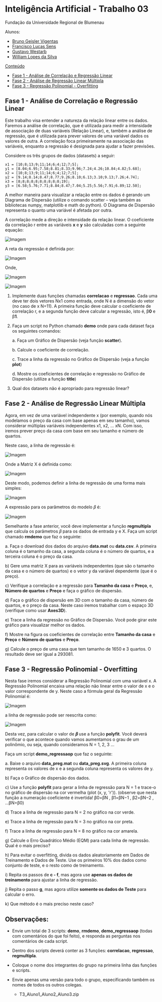 # Inteligência Artificial - Trabalho 03

Fundação da Universidade Regional de Blumenau

Alunos: 
* [Bruno Geisler Vigentas](https://github.com/bvigentas)
* [Francisco Lucas Sens](https://github.com/franciscosens)
* [Gustavo Westarb](https://github.com/GustavoWestarb)
* [William Lopes da Silva](wiiulopes)

[Conteúdo](assets/Conteúdo/Uni04_AprendizadoSupervisionadoRegressão.pdf)

* [Fase 1 - Análise de Correlação e Regressão Linear](#Fase-1---Análise-de-Correlação-e-Regressão-Linear)
* [Fase 2 - Análise de Regressão Linear Múltipla](#Fase-2---Análise-de-Regressão-Linear-Múltipla)
* [Fase 3 - Regressão Polinomial - Overfitting](#Fase-3---Regressão-Polinomial---Overfitting)

## Fase 1 - Análise de Correlação e Regressão Linear

Este trabalho visa entender a natureza da relação linear entre os dados. Faremos a análise de correlação, que é utilizada para medir a intensidade de associação de duas variáveis (Relação Linear), e, também a análise de regressão, que é utilizada para prever valores de uma variável dados os valores de outra. A correlação foca primeiramente na associação das variáveis, enquanto a regressão é designada para ajudar a fazer previsões.

Considere os três grupos de dados (datasets) a seguir:

```
x1 = [10;8;13;9;11;14;6;4;12;7;5];
y1 = [8.04;6.95;7.58;8.81;8.33;9.96;7.24;4.26;10.84;4.82;5.68];
x2 = [10;8;13;9;11;14;6;4;12;7;5];
y2 = [9.14;8.14;8.47;8.77;9.26;8.10;6.13;3.10;9.13;7.26;4.74];
x3 = [8;8;8;8;8;8;8;8;8;8;19];
y3 = [6.58;5.76;7.71;8.84;8.47;7.04;5.25;5.56;7.91;6.89;12.50];
```

A melhor maneira para visualizar a relação entre os dados é gerando um Diagrama de Dispersão (utilize o comando scatter – veja também as bibliotecas numpy, matplotlib e math do python). O Diagrama de Dispersão representa o quanto uma variável é afetada por outra.

A correlação mede a direção e intensidade da relação linear. O coeficiente da correlação r entre as variáveis **x** e **y** são calculadas com a seguinte equação:

![Imagem](assets/imagem1.png)

A reta da regressão é definida por:

![Imagem](assets/imagem2.png)

Onde,

![Imagem](assets/imagem3.png)

![Imagem](assets/imagem4.png)

1) Implemente duas funções chamadas **correlacao** e **regressao**. Cada uma deve ter dois vetores Nx1 como entrada, onde N é a dimensão do vetor (no caso de x N=11). A primeira função deve calcular o coeficiente de correlação r, e a segunda função deve calcular a regressão, isto é, β**0** e β**1**.

2) Faça um script no Python chamado **demo** onde para cada dataset faça os seguintes comandos:

    a. Faça um Gráfico de Dispersão (veja função **scatter**).

    b. Calcule o coeficiente de correlação.

    c. Trace a linha da regressão no Gráfico de Dispersão (veja a função **plot**)

    d. Mostre os coeficientes de correlação e regressão no Gráfico de Dispersão (utilize a função **title**)

3) Qual dos datasets não é apropriado para regressão linear? 


## Fase 2 - Análise de Regressão Linear Múltipla

Agora, em vez de uma variável independente x (por exemplo, quando nós modelamos o preço da casa com base apenas em seu tamanho), vamos considerar múltiplas variáveis independentes x1, x2, ... xN. Com isso, iremos prever preço da casa com base em seu tamanho e número de quartos.

Neste caso, a linha de regressão é:

![Imagem](assets/imagem5.png)

Onde a Matriz X é definida como:

![Imagem](assets/imagem6.png)

Deste modo, podemos definir a linha de regressão de uma forma mais simples:

![Imagem](assets/imagem7.png)

A expressão para os parâmetros do modelo 𝛽 é:

![Imagem](assets/imagem8.png)

Semelhante a fase anterior, você deve implementar a função **regmultipla** que calcula os parâmetros 𝛽 para os dados de entrada y e X. Faça um script chamado **rmdemo** que faz o seguinte:


a. Faça o download dos dados do arquivo **data.mat** ou **data.csv**. A primeira coluna é o tamanho da casa, a segunda coluna é o número de quartos, e a terceira coluna é o preço da casa.

b) Gere uma matriz X para as variáveis independentes (que são o tamanho da casa e o número de quartos) e o vetor y da variável dependente (que é o preço).

c) Verifique a correlação e a regressão para **Tamanho da casa** e **Preço**, e, **Número de quartos** e **Preço** e faça o gráfico de dispersão.

d) Faça o gráfico de dispersão em 3D com o tamanho da casa, número de quartos, e o preço da casa. Neste caso iremos trabalhar com o espaço 3D (verifique como usar **Axes3D**).

e) Trace a linha da regressão no Gráfico de Dispersão. Você pode girar este gráfico para visualizar melhor os dados.

f) Mostre na figura os coeficientes de correlação entre **Tamanho da casa** e **Preço** e **Número de quartos** e **Preço**.

g) Calcule o preço de uma casa que tem tamanho de 1650 e 3 quartos. O resultado deve ser igual a 293081.

## Fase 3 - Regressão Polinomial - Overfitting

Nesta fase iremos considerar a Regressão Polinomial com uma variável x. A Regressão Polinomial encaixa uma relação não linear entre o valor de x e o valor correspondente de y. Neste caso a fórmula geral da Regressão Polinomial é:

![Imagem](assets/imagem9.png)

a linha de regressão pode ser reescrita como:

![Imagem](assets/imagem10.png)

Desta vez, para calcular o valor de **𝛽** use a função **polyfit**. Você deverá verificar o que acontece quando vamos aumentamos o grau de um polinômio, ou seja, quando consideramos N = 1, 2, 3 ...

Faça um script **demo_regressaop** que faz o seguinte:

a. Baixe o arquivo **data_preg.mat** ou **data_preg.svg**. A primeira coluna representa os valores de x e a segunda coluna representa os valores de y.

b) Faça o Gráfico de dispersão dos dados.

c) Use a função **polyfit** para gerar a linha de regressão para N = 1 e trace-o no gráfico de dispersão na cor vermelha (plot (x, y, 'r')). (observe que nesta função a numeração coeficiente é invertida! β0=βN , β1=βN−1 , β2=βN−2 , ...βN=β0)

d) Trace a linha de regressão para N = 2 no gráfico na cor verde.

e) Trace a linha de regressão para N = 3 no gráfico na cor preta.

f) Trace a linha de regressão para N = 8 no gráfico na cor amarela.

g) Calcule o Erro Quadrático Médio (EQM) para cada linha de regressão. Qual é o mais preciso?

h) Para evitar o overfitting, divida os dados aleatoriamente em Dados de Treinamento e Dados de Teste. Use os primeiros 10% dos dados como conjunto de teste, e o resto como de treinamento.

i) Repita os passos de **c - f**, mas agora use **apenas os dados de treinamento** para ajustar a linha de regressão.

j) Repita o passo **g**, mas agora utilize **somente os dados de Teste** para calcular o erro.

k) Que método é o mais preciso neste caso?

## Observações:

* Envie um total de 3 scripts: **demo**, **rmdemo**, **demo_regressaop** (todas com comentários do que foi feito), e responda as perguntas nos comentários de cada script.

* Dentro dos scripts deverá conter as 3 funções: **correlacao**, **regressao**, **regmultipla**.

* Coloque o nome dos integrantes do grupo na primeira linha das funções e scripts.

* Envie apenas uma versão para todo o grupo, especificando também os nomes de todos os outros colegas.
    * T3_Aluno1_Aluno2_Aluno3.zip

